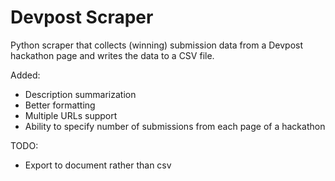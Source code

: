 # Devpost Scraper
Python scraper that collects (winning) submission data from a Devpost hackathon page and writes the data to a CSV file. 

Added:
- Description summarization
- Better formatting
- Multiple URLs support
- Ability to specify number of submissions from each page of a hackathon

TODO:
- Export to document rather than csv
